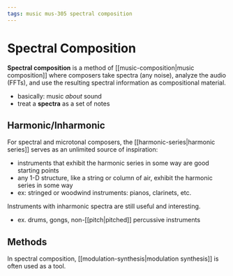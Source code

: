 ```yaml
---
tags: music mus-305 spectral composition
---
```


# Spectral Composition

**Spectral composition** is a method of [[music-composition|music composition]] where composers take spectra (any noise), analyze the audio (FFTs), and use the resulting spectral information as compositional material.

- basically: music _about_ sound
- treat a **spectra** as a set of notes

## Harmonic/Inharmonic

For spectral and microtonal composers, the [[harmonic-series|harmonic series]] serves as an unlimited source of inspiration:

- instruments that exhibit the harmonic series in some way are good starting points
- any 1-D structure, like a string or column of air, exhibit the harmonic series in some way
- ex: stringed or woodwind instruments: pianos, clarinets, etc.

Instruments with inharmonic spectra are still useful and interesting.

- ex. drums, gongs, non-[[pitch|pitched]] percussive instruments

## Methods

In spectral composition, [[modulation-synthesis|modulation synthesis]] is often used as a tool.
